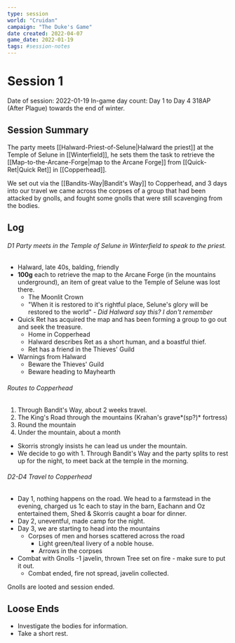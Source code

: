 ```yaml
---
type: session
world: "Cruidan"
campaign: "The Duke's Game"
date created: 2022-04-07
game_date: 2022-01-19
tags: #session-notes
---
```

# Session 1
Date of session: 2022-01-19
In-game day count: Day 1 to Day 4
318AP (After Plague) towards the end of winter.

## Session Summary
The party meets [[Halward-Priest-of-Selune|Halward the priest]] at the Temple of Selune in [[Winterfield]], he sets them the task to retrieve the [[Map-to-the-Arcane-Forge|map to the Arcane Forge]] from [[Quick-Ret|Quick Ret]] in [[Copperhead]].

We set out via the [[Bandits-Way|Bandit's Way]] to Copperhead, and 3 days into our travel we came across the corpses of a group that had been attacked by gnolls, and fought some gnolls that were still scavenging from the bodies.

## Log
###### D1 Party meets in the Temple of Selune in Winterfield to speak to the priest.
- Halward, late 40s, balding, friendly
- **100g** each to retrieve the map to the Arcane Forge (in the mountains underground), an item of great value to the Temple of Selune was lost there.
	- The Moonlit Crown
	- "When it is restored to it's rightful place, Selune's glory will be restored to the world" - *Did Halward say this? I don't remember*
- Quick Ret has acquired the map and has been forming a group to go out and seek the treasure.
	- Home in Copperhead
	- Halward describes Ret as a short human, and a boastful thief.
	- Ret has a friend in the Thieves' Guild
- Warnings from Halward
	- Beware the Thieves' Guild
	- Beware heading to Mayhearth

###### Routes to Copperhead
1. Through Bandit's Way, about 2 weeks travel.
2. The King's Road through the mountains (Krahan's grave*(sp?)* fortress)
3. Round the mountain
4. Under the mountain, about a month

- Skorris strongly insists he can lead us under the mountain.
- We decide to go with 1. Through Bandit's Way and the party splits to rest up for the night, to meet back at the temple in the morning.

###### D2-D4 Travel to Copperhead
- Day 1, nothing happens on the road. We head to a farmstead in the evening, charged us 1c each to stay in the barn, Eachann and Oz entertained them, Shed & Skorris caught a boar for dinner.
- Day 2, uneventful, made camp for the night.
- Day 3, we are starting to head into the mountains
	- Corpses of men and horses scattered across the road
		- Light green/teal livery of a noble house.
		- Arrows in the corpses
- Combat with Gnolls
		-1 javelin, thrown
		 Tree set on fire - make sure to put it out.
	- Combat ended, fire not spread, javelin collected.

Gnolls are looted and session ended.

## Loose Ends
- Investigate the bodies for information.
- Take a short rest.
